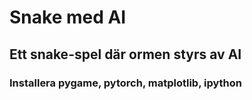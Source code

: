 # Snake med AI
## Ett snake-spel där ormen styrs av AI

### Installera pygame, pytorch, matplotlib, ipython
